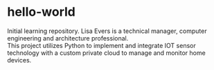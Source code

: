 # hello-world
Initial learning repository.
Lisa Evers is a technical manager, computer engineering and architecture professional.  
This project utilizes Python to implement and integrate IOT sensor technology with a custom private cloud to manage and monitor home devices.
